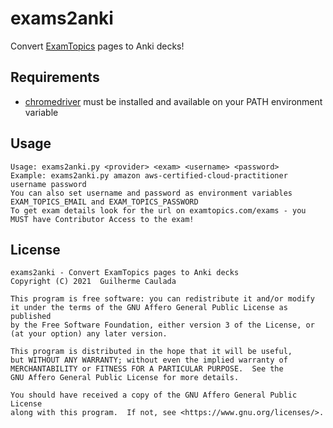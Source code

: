 # exams2anki

Convert [ExamTopics](https://www.examtopics.com/exams/) pages to Anki decks!

## Requirements

- [chromedriver](https://chromedriver.chromium.org/) must be installed and available on your PATH environment variable

## Usage

```
Usage: exams2anki.py <provider> <exam> <username> <password>
Example: exams2anki.py amazon aws-certified-cloud-practitioner username password
You can also set username and password as environment variables EXAM_TOPICS_EMAIL and EXAM_TOPICS_PASSWORD
To get exam details look for the url on examtopics.com/exams - you MUST have Contributor Access to the exam!
```

## License

```
exams2anki - Convert ExamTopics pages to Anki decks
Copyright (C) 2021  Guilherme Caulada

This program is free software: you can redistribute it and/or modify
it under the terms of the GNU Affero General Public License as published
by the Free Software Foundation, either version 3 of the License, or
(at your option) any later version.

This program is distributed in the hope that it will be useful,
but WITHOUT ANY WARRANTY; without even the implied warranty of
MERCHANTABILITY or FITNESS FOR A PARTICULAR PURPOSE.  See the
GNU Affero General Public License for more details.

You should have received a copy of the GNU Affero General Public License
along with this program.  If not, see <https://www.gnu.org/licenses/>.
```
